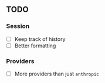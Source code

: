 ## TODO

### Session
- [ ] Keep track of history
- [ ] Better formatting

### Providers
- [ ] More providers than just `anthropic`
